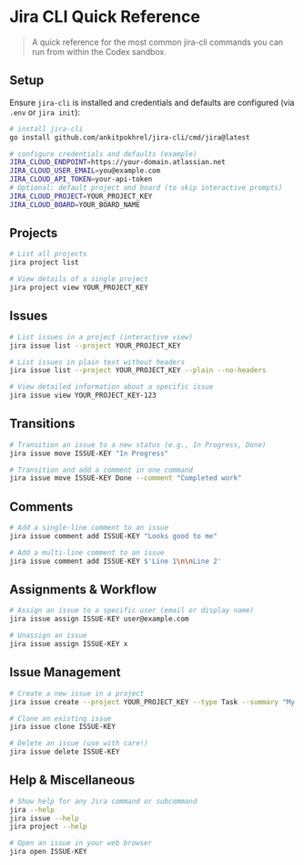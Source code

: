 <!--
  Quick reference for Jira CLI commands available to Codex users.
  Requires jira-cli installed and configured (see README.md).
-->
# Jira CLI Quick Reference

> A quick reference for the most common jira-cli commands you can run from within the Codex sandbox.

## Setup

Ensure `jira-cli` is installed and credentials and defaults are configured (via `.env` or `jira init`):
```bash
# install jira-cli
go install github.com/ankitpokhrel/jira-cli/cmd/jira@latest

# configure credentials and defaults (example)
JIRA_CLOUD_ENDPOINT=https://your-domain.atlassian.net
JIRA_CLOUD_USER_EMAIL=you@example.com
JIRA_CLOUD_API_TOKEN=your-api-token
# Optional: default project and board (to skip interactive prompts)
JIRA_CLOUD_PROJECT=YOUR_PROJECT_KEY
JIRA_CLOUD_BOARD=YOUR_BOARD_NAME
```

## Projects

```bash
# List all projects
jira project list

# View details of a single project
jira project view YOUR_PROJECT_KEY
```

## Issues

```bash
# List issues in a project (interactive view)
jira issue list --project YOUR_PROJECT_KEY

# List issues in plain text without headers
jira issue list --project YOUR_PROJECT_KEY --plain --no-headers

# View detailed information about a specific issue
jira issue view YOUR_PROJECT_KEY-123
```

## Transitions

```bash
# Transition an issue to a new status (e.g., In Progress, Done)
jira issue move ISSUE-KEY "In Progress"

# Transition and add a comment in one command
jira issue move ISSUE-KEY Done --comment "Completed work"
```

## Comments

```bash
# Add a single-line comment to an issue
jira issue comment add ISSUE-KEY "Looks good to me"

# Add a multi-line comment to an issue
jira issue comment add ISSUE-KEY $'Line 1\n\nLine 2'
```

## Assignments & Workflow

```bash
# Assign an issue to a specific user (email or display name)
jira issue assign ISSUE-KEY user@example.com

# Unassign an issue
jira issue assign ISSUE-KEY x
```

## Issue Management

```bash
# Create a new issue in a project
jira issue create --project YOUR_PROJECT_KEY --type Task --summary "My new task"

# Clone an existing issue
jira issue clone ISSUE-KEY

# Delete an issue (use with care!)
jira issue delete ISSUE-KEY
```

## Help & Miscellaneous

```bash
# Show help for any Jira command or subcommand
jira --help
jira issue --help
jira project --help

# Open an issue in your web browser
jira open ISSUE-KEY
```
